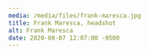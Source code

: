 ```yaml
---
media: /media/files/frank-maresca.jpg
title: Frank Maresca, headshot
alt: Frank Maresca
date: 2020-08-07 12:07:00 -0500
---
```

